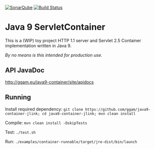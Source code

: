 [![SonarQube](https://sonarcloud.io/api/project_badges/quality_gate?project=eu.ggam:container)](https://sonarcloud.io/dashboard?id=eu.ggam%3Acontainer)
[![Build Status](https://travis-ci.org/ggam/java9-container.svg?branch=master)](https://travis-ci.org/ggam/java9-container)

# Java 9 ServletContainer

This is a (WIP) toy project HTTP 1.1 server and Servlet 2.5 Container implementation written in Java 9.

*By no means is this intended for production use.*

## API JavaDoc

http://ggam.eu/java9-container/site/apidocs

## Running

Install required dependency: `git clone https://github.com/ggam/java9-container-jlink; cd java9-container-jlink; mvn clean install`

Compile: `mvn clean install -DskipTests`

Test: `./test.sh`

Run: `./examples/container-runnable/target/jre-dist/bin/launch`

